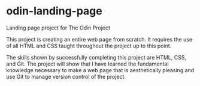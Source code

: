# odin-landing-page
Landing page project for The Odin Project

This project is creating an entire web page from scratch. It requires
the use of all HTML and CSS taught throughout the project up to this
point.

The skills shown by successfully completing this project are HTML, CSS,
and Git. The project will show that I have learned the fundamental
knowledge necessary to make a web page that is aesthetically pleasing
and use Git to manage version control of the project.